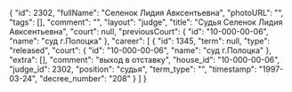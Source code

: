 {
    "id": 2302,
    "fullName": "Селенок Лидия Авксентьевна",
    "photoURL": "",
    "tags": [],
    "comment": "",
    "layout": "judge",
    "title": "Судья Селенок Лидия Авксентьевна",
    "court": null,
    "previousCourt": {
        "id": "10-000-00-06",
        "name": "суд г.Полоцка"
    },
    "career": [
        {
            "id": 1345,
            "term": null,
            "type": "released",
            "court": {
                "id": "10-000-00-06",
                "name": "суд г.Полоцка"
            },
            "extra": [],
            "comment": "выход в отставку",
            "house_id": "10-000-00-06",
            "judge_id": 2302,
            "position": "судья",
            "term_type": "",
            "timestamp": "1997-03-24",
            "decree_number": "208"
        }
    ]
}